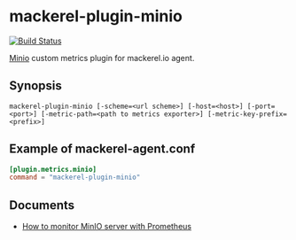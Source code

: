 # mackerel-plugin-minio

[![Build Status](https://travis-ci.org/toVersus/mackerel-plugin-minio.svg?branch=master)](https://travis-ci.org/toVersus/mackerel-plugin-minio)

[Minio](https://min.io/) custom metrics plugin for mackerel.io agent.

## Synopsis

```shell
mackerel-plugin-minio [-scheme=<url scheme>] [-host=<host>] [-port=<port>] [-metric-path=<path to metrics exporter>] [-metric-key-prefix=<prefix>]
```

## Example of mackerel-agent.conf

```toml
[plugin.metrics.minio]
command = "mackerel-plugin-minio"
```

## Documents

- [How to monitor MinIO server with Prometheus](https://github.com/minio/cookbook/blob/master/docs/how-to-monitor-minio-with-prometheus.md)
